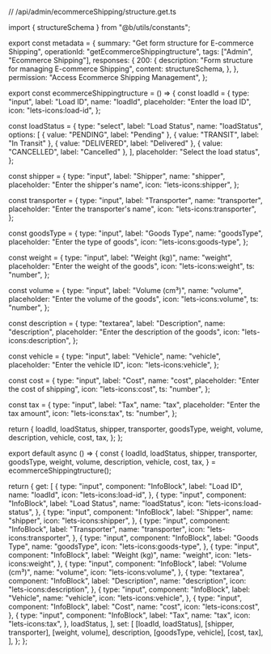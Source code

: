 // /api/admin/ecommerceShipping/structure.get.ts

import { structureSchema } from "@b/utils/constants";

export const metadata = {
  summary: "Get form structure for E-commerce Shipping",
  operationId: "getEcommerceShippingtructure",
  tags: ["Admin", "Ecommerce Shipping"],
  responses: {
    200: {
      description: "Form structure for managing E-commerce Shipping",
      content: structureSchema,
    },
  },
  permission: "Access Ecommerce Shipping Management",
};

export const ecommerceShippingtructure = () => {
  const loadId = {
    type: "input",
    label: "Load ID",
    name: "loadId",
    placeholder: "Enter the load ID",
    icon: "lets-icons:load-id",
  };

  const loadStatus = {
    type: "select",
    label: "Load Status",
    name: "loadStatus",
    options: [
      { value: "PENDING", label: "Pending" },
      { value: "TRANSIT", label: "In Transit" },
      { value: "DELIVERED", label: "Delivered" },
      { value: "CANCELLED", label: "Cancelled" },
    ],
    placeholder: "Select the load status",
  };

  const shipper = {
    type: "input",
    label: "Shipper",
    name: "shipper",
    placeholder: "Enter the shipper's name",
    icon: "lets-icons:shipper",
  };

  const transporter = {
    type: "input",
    label: "Transporter",
    name: "transporter",
    placeholder: "Enter the transporter's name",
    icon: "lets-icons:transporter",
  };

  const goodsType = {
    type: "input",
    label: "Goods Type",
    name: "goodsType",
    placeholder: "Enter the type of goods",
    icon: "lets-icons:goods-type",
  };

  const weight = {
    type: "input",
    label: "Weight (kg)",
    name: "weight",
    placeholder: "Enter the weight of the goods",
    icon: "lets-icons:weight",
    ts: "number",
  };

  const volume = {
    type: "input",
    label: "Volume (cm³)",
    name: "volume",
    placeholder: "Enter the volume of the goods",
    icon: "lets-icons:volume",
    ts: "number",
  };

  const description = {
    type: "textarea",
    label: "Description",
    name: "description",
    placeholder: "Enter the description of the goods",
    icon: "lets-icons:description",
  };

  const vehicle = {
    type: "input",
    label: "Vehicle",
    name: "vehicle",
    placeholder: "Enter the vehicle ID",
    icon: "lets-icons:vehicle",
  };

  const cost = {
    type: "input",
    label: "Cost",
    name: "cost",
    placeholder: "Enter the cost of shipping",
    icon: "lets-icons:cost",
    ts: "number",
  };

  const tax = {
    type: "input",
    label: "Tax",
    name: "tax",
    placeholder: "Enter the tax amount",
    icon: "lets-icons:tax",
    ts: "number",
  };

  return {
    loadId,
    loadStatus,
    shipper,
    transporter,
    goodsType,
    weight,
    volume,
    description,
    vehicle,
    cost,
    tax,
  };
};

export default async () => {
  const {
    loadId,
    loadStatus,
    shipper,
    transporter,
    goodsType,
    weight,
    volume,
    description,
    vehicle,
    cost,
    tax,
  } = ecommerceShippingtructure();

  return {
    get: [
      {
        type: "input",
        component: "InfoBlock",
        label: "Load ID",
        name: "loadId",
        icon: "lets-icons:load-id",
      },
      {
        type: "input",
        component: "InfoBlock",
        label: "Load Status",
        name: "loadStatus",
        icon: "lets-icons:load-status",
      },
      {
        type: "input",
        component: "InfoBlock",
        label: "Shipper",
        name: "shipper",
        icon: "lets-icons:shipper",
      },
      {
        type: "input",
        component: "InfoBlock",
        label: "Transporter",
        name: "transporter",
        icon: "lets-icons:transporter",
      },
      {
        type: "input",
        component: "InfoBlock",
        label: "Goods Type",
        name: "goodsType",
        icon: "lets-icons:goods-type",
      },
      {
        type: "input",
        component: "InfoBlock",
        label: "Weight (kg)",
        name: "weight",
        icon: "lets-icons:weight",
      },
      {
        type: "input",
        component: "InfoBlock",
        label: "Volume (cm³)",
        name: "volume",
        icon: "lets-icons:volume",
      },
      {
        type: "textarea",
        component: "InfoBlock",
        label: "Description",
        name: "description",
        icon: "lets-icons:description",
      },
      {
        type: "input",
        component: "InfoBlock",
        label: "Vehicle",
        name: "vehicle",
        icon: "lets-icons:vehicle",
      },
      {
        type: "input",
        component: "InfoBlock",
        label: "Cost",
        name: "cost",
        icon: "lets-icons:cost",
      },
      {
        type: "input",
        component: "InfoBlock",
        label: "Tax",
        name: "tax",
        icon: "lets-icons:tax",
      },
      loadStatus,
    ],
    set: [
      [loadId, loadStatus],
      [shipper, transporter],
      [weight, volume],
      description,
      [goodsType, vehicle],
      [cost, tax],
    ],
  };
};
